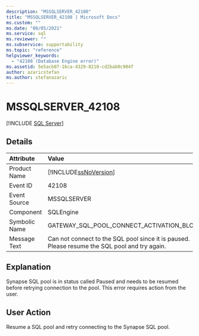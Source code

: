 ```yaml
---
description: "MSSQLSERVER_42108"
title: "MSSQLSERVER_42108 | Microsoft Docs"
ms.custom: ""
ms.date: "08/05/2021"
ms.service: sql
ms.reviewer: ""
ms.subservice: supportability
ms.topic: "reference"
helpviewer_keywords: 
  - "42108 (Database Engine error)"
ms.assetid: 5e5acb07-16ca-4329-8210-cd2bab0c904f
author: azaricstefan
ms.author: stefanazaric
---
```

# MSSQLSERVER_42108

 [!INCLUDE [SQL Server](../../includes/applies-to-version/sqlserver.md)]
  
## Details
  
| Attribute | Value |
| :-------- | :---- |
|Product Name|[!INCLUDE[ssNoVersion](../../includes/ssnoversion-md.md)]|
|Event ID|42108|
|Event Source|MSSQLSERVER|
|Component|SQLEngine|
|Symbolic Name|GATEWAY_SQL_POOL_CONNECT_ACTIVATION_BLOCKED|
|Message Text|Can not connect to the SQL pool since it is paused. Please resume the SQL pool and try again.|
  
## Explanation  

Synapse SQL pool is in status called Paused and needs to be resumed before retrying connection to the pool. This error requires action from the user.
  
## User Action  

Resume a SQL pool and retry connecting to the Synapse SQL pool.
